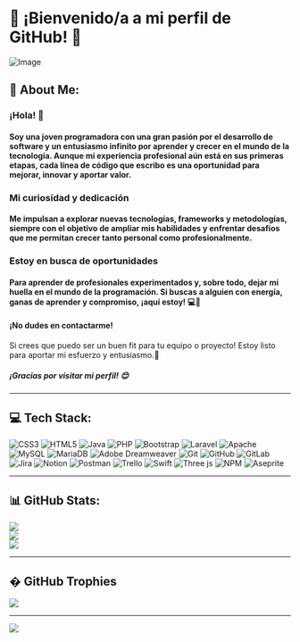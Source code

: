 # 🌟 ¡Bienvenido/a a mi perfil de GitHub! 🌟

![Image](https://github.com/user-attachments/assets/f13f9b1d-b407-4eff-a858-9b248777580d)

## 💫 About Me:

### ¡Hola! 👋 

#### Soy una joven programadora con una gran pasión por el desarrollo de software y un entusiasmo infinito por aprender y crecer en el mundo de la tecnología. Aunque mi experiencia profesional aún está en sus primeras etapas, cada línea de código que escribo es una oportunidad para mejorar, innovar y aportar valor. 

### Mi curiosidad y dedicación

#### Me impulsan a explorar nuevas tecnologías, frameworks y metodologías, siempre con el objetivo de ampliar mis habilidades y enfrentar desafíos que me permitan crecer tanto personal como profesionalmente. 

### Estoy en busca de oportunidades

#### Para aprender de profesionales experimentados y, sobre todo, dejar mi huella en el mundo de la programación. Si buscas a alguien con energía, ganas de aprender y compromiso, ¡aquí estoy! 💻🚀

#### ¡No dudes en contactarme!

Si crees que puedo ser un buen fit para tu equipo o proyecto! Estoy listo para aportar mi esfuerzo y entusiasmo.🌟

##### ¡Gracias por visitar mi perfil! 😊

---

## 💻 Tech Stack:

![CSS3](https://img.shields.io/badge/css3-%231572B6.svg?style=for-the-badge&logo=css3&logoColor=white)
![HTML5](https://img.shields.io/badge/html5-%23E34F26.svg?style=for-the-badge&logo=html5&logoColor=white)
![Java](https://img.shields.io/badge/java-%23ED8B00.svg?style=for-the-badge&logo=openjdk&logoColor=white)
![PHP](https://img.shields.io/badge/php-%23777BB4.svg?style=for-the-badge&logo=php&logoColor=white)
![Bootstrap](https://img.shields.io/badge/bootstrap-%238511FA.svg?style=for-the-badge&logo=bootstrap&logoColor=white)
![Laravel](https://img.shields.io/badge/laravel-%23FF2D20.svg?style=for-the-badge&logo=laravel&logoColor=white)
![Apache](https://img.shields.io/badge/apache-%23D42029.svg?style=for-the-badge&logo=apache&logoColor=white)
![MySQL](https://img.shields.io/badge/mysql-4479A1.svg?style=for-the-badge&logo=mysql&logoColor=white)
![MariaDB](https://img.shields.io/badge/MariaDB-003545?style=for-the-badge&logo=mariadb&logoColor=white)
![Adobe Dreamweaver](https://img.shields.io/badge/Adobe%20Dreamweaver-FF61F6.svg?style=for-the-badge&logo=Adobe%20Dreamweaver&logoColor=white)
![Git](https://img.shields.io/badge/git-%23F05033.svg?style=for-the-badge&logo=git&logoColor=white)
![GitHub](https://img.shields.io/badge/github-%23121011.svg?style=for-the-badge&logo=github&logoColor=white)
![GitLab](https://img.shields.io/badge/gitlab-%23181717.svg?style=for-the-badge&logo=gitlab&logoColor=white)
![Jira](https://img.shields.io/badge/jira-%230A0FFF.svg?style=for-the-badge&logo=jira&logoColor=white)
![Notion](https://img.shields.io/badge/Notion-%23000000.svg?style=for-the-badge&logo=notion&logoColor=white)
![Postman](https://img.shields.io/badge/Postman-FF6C37?style=for-the-badge&logo=postman&logoColor=white)
![Trello](https://img.shields.io/badge/Trello-%23026AA7.svg?style=for-the-badge&logo=Trello&logoColor=white)
![Swift](https://img.shields.io/badge/swift-F54A2A?style=for-the-badge&logo=swift&logoColor=white)
![Three js](https://img.shields.io/badge/threejs-black?style=for-the-badge&logo=three.js&logoColor=white)
![NPM](https://img.shields.io/badge/NPM-%23CB3837.svg?style=for-the-badge&logo=npm&logoColor=white)
![Aseprite](https://img.shields.io/badge/Aseprite-FFFFFF?style=for-the-badge&logo=Aseprite&logoColor=#7D929E)

---

## 📊 GitHub Stats:

![](https://github-readme-stats.vercel.app/api?username=Yes-Rochaa&theme=dark&hide_border=false&include_all_commits=true&count_private=true)<br/>
![](https://github-readme-streak-stats.herokuapp.com/?user=Yes-Rochaa&theme=dark&hide_border=false)<br/>
![](https://github-readme-stats.vercel.app/api/top-langs/?username=Yes-Rochaa&theme=dark&hide_border=false&include_all_commits=true&count_private=true&layout=compact)

---

## � GitHub Trophies

![](https://github-profile-trophy.vercel.app/?username=Yes-Rochaa&theme=radical&no-frame=false&no-bg=true&margin-w=4)

---

[![](https://visitcount.itsvg.in/api?id=Yes-Rochaa&icon=0&color=0)](https://visitcount.itsvg.in)


